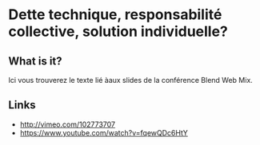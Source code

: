 # Dette technique, responsabilité collective, solution individuelle?

## What is it?
Ici vous trouverez le texte lié àaux slides de la conférence Blend Web Mix.

## Links

 * http://vimeo.com/102773707
 * https://www.youtube.com/watch?v=fqewQDc6HtY
